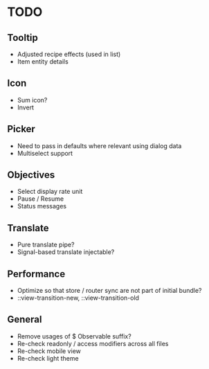 # TODO

## Tooltip

- Adjusted recipe effects (used in list)
- Item entity details

## Icon

- Sum icon?
- Invert

## Picker

- Need to pass in defaults where relevant using dialog data
- Multiselect support

## Objectives

- Select display rate unit
- Pause / Resume
- Status messages

## Translate

- Pure translate pipe?
- Signal-based translate injectable?

## Performance

- Optimize so that store / router sync are not part of initial bundle?
- ::view-transition-new, ::view-transition-old

## General

- Remove usages of $ Observable suffix?
- Re-check readonly / access modifiers across all files
- Re-check mobile view
- Re-check light theme
